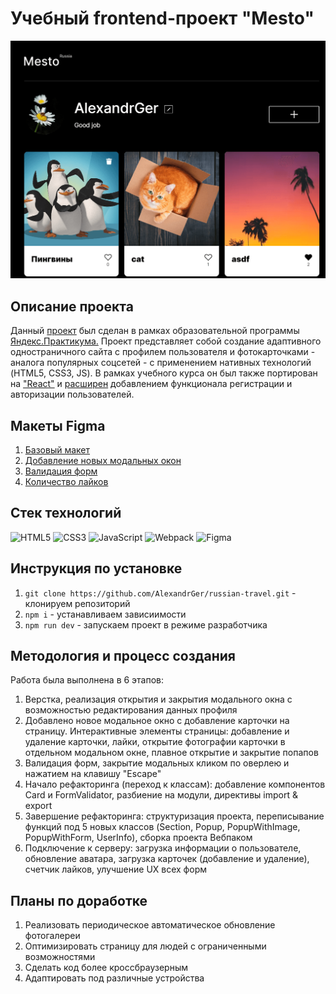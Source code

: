 <h1>Учебный frontend-проект "Mesto"</h1>

<a href="https://alexandrger.github.io/mesto/" target="blank">
<img src='./src/images/скрин-проекта.png'>
</a>

<h2>Описание проекта</h2>

Данный [проект](https://alexandrger.github.io/mesto/) был сделан в рамках образовательной программы [Яндекс.Практикума.](https://practicum.yandex.ru/) Проект представляет собой создание адаптивного одностраничного сайта с профилем пользователя и фотокарточками - аналога популярных соцсетей - с применением нативных технологий (HTML5, CSS3, JS). В рамках учебного курса он был также портирован на ["React"](https://github.com/AlexandrGer/mesto-react) и [расширен](https://github.com/AlexandrGer/react-mesto-auth) добавлением функционала регистрации и авторизации пользователей.

<h2>Макеты Figma</h2>

1. [Базовый макет](https://www.figma.com/file/2cn9N9jSkmxD84oJik7xL7/JavaScript.-Sprint-4?type=design&node-id=0-1&mode=design&t=KS6PDlsHSVdsALkG-0)
2. [Добавление новых модальных окон](https://www.figma.com/file/bjyvbKKJN2naO0ucURl2Z0/JavaScript.-Sprint-5?type=design&node-id=0-1&mode=design&t=3ODPkVGCiQjIZPTx-0)
3. [Валидация форм](https://www.figma.com/file/kRVLKwYG3d1HGLvh7JFWRT/JavaScript.-Sprint-6?type=design&node-id=0-1&mode=design&t=bouugJIsLNyWI0nV-0)
4. [Количество лайков](https://www.figma.com/file/PSdQFRHoxXJFs2FH8IXViF/JavaScript.-Sprint-9?type=design&node-id=0-1&mode=design&t=BpbidFSVEiMAIFnV-0)

<h2>Стек технологий</h2>

![HTML5](https://img.shields.io/badge/html5-%23E34F26.svg?style=for-the-badge&logo=html5&logoColor=white)
![CSS3](https://img.shields.io/badge/css3-%231572B6.svg?style=for-the-badge&logo=css3&logoColor=white)
![JavaScript](https://img.shields.io/badge/javascript-%23323330.svg?style=for-the-badge&logo=javascript&logoColor=%23F7DF1E)
![Webpack](https://img.shields.io/badge/webpack-%238DD6F9.svg?style=for-the-badge&logo=webpack&logoColor=black)
![Figma](https://img.shields.io/badge/figma-%23F24E1E.svg?style=for-the-badge&logo=figma&logoColor=white)

<h2>Инструкция по установке</h2>

1. ```git clone https://github.com/AlexandrGer/russian-travel.git``` - клонируем репозиторий
2. ```npm i``` - устанавливаем зависиимости 
3.  ```npm run dev``` - запускаем проект в режиме разработчика

<h2>Методология и процесс создания</h2>
Работа была выполнена в 6 этапов:

1. Верстка, реализация открытия и закрытия модального окна с возможностью редактирования данных профиля
2. Добавлено новое модальное окно с добавление карточки на страницу. Интерактивные элементы страницы: добавление и удаление карточки, лайки, открытие фотографии карточки в отдельном модальном окне, плавное открытие и закрытие попапов
3. Валидация форм, закрытие модальных кликом по оверлею и нажатием на клавишу "Escape"
4. Начало рефакторинга (переход к классам): добавление компонентов Card и FormValidator, разбиение на модули, директивы import & export
5. Завершение рефакторинга: структуризация проекта, переписывание функций под 5 новых классов (Section, Popup, PopupWithImage, PopupWithForm, UserInfo), сборка проекта Вебпаком
6. Подключение к серверу: загрузка информации о пользователе, обновление аватара, загрузка карточек (добавление и удаление), счетчик лайков, улучшение UX всех форм

<h2>Планы по доработке</h2>

1. Реализовать периодическое автоматическое обновление фотогалереи
2. Оптимизировать страницу для людей с ограниченными возможностями
3. Сделать код более кроссбраузерным
4. Адаптировать под различные устройства